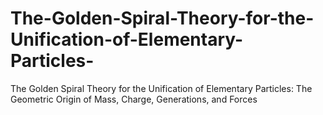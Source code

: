 # The-Golden-Spiral-Theory-for-the-Unification-of-Elementary-Particles-
The Golden Spiral Theory for the Unification of Elementary Particles: The  Geometric Origin of Mass, Charge, Generations, and Forces

